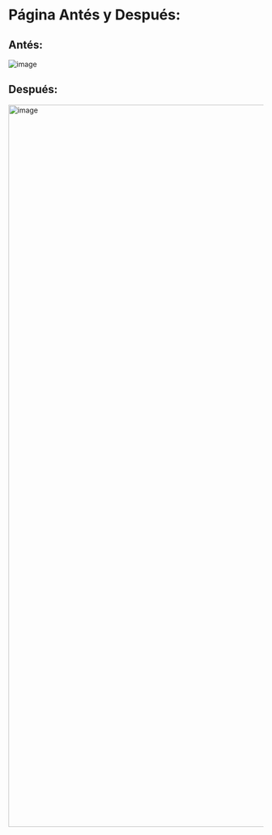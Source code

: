# Página Antés y Después:

## Antés:

![image](https://github.com/user-attachments/assets/2c09eae8-aa25-44b8-add8-582b2587cdd2)


## Después:

<img width="1428" alt="image" src="https://github.com/user-attachments/assets/6e129069-c9c7-452c-9363-d35044b717fc">
